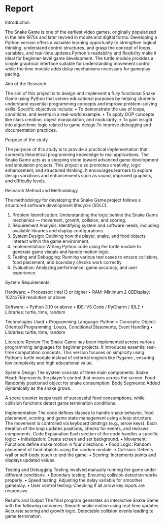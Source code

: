 # Report
Introduction

The Snake Game is one of the earliest video games, originally popularized in the late 1970s and later revived in mobile and digital forms. Developing a Python version offers a valuable learning opportunity to strengthen logical thinking, understand control structures, and grasp the concept of loops, variables, and real-time updates.Python's readability and flexibility make it ideal for beginner-level game development. The turtle module provides a simple graphical interface suitable for understanding movement control, while the time module adds delay mechanisms necessary for gameplay pacing.













 Aim of the Research

The aim of this project is to design and implement a fully functional Snake Game using Python that serves educational purposes by helping students understand essential programming concepts and improve problem-solving skills.
Specific objectives include:
•	To demonstrate the use of loops, conditions, and events in a real-world example.
•	To apply OOP concepts like class creation, object manipulation, and modularity.
•	To gain insight into algorithmic logic related to game design.To improve debugging and documentation practices.









Purpose of the study

The purpose of this study is to provide a practical implementation that connects theoretical programming knowledge to real applications. The Snake Game acts as a stepping stone toward advanced game development and simulation projects. This project also promotes creativity, logic enhancement, and structured thinking. It encourages learners to explore design variations and enhancements such as sound, improved graphics, and difficulty levels.

                 













  Research Method and Methodology 
 
The methodology for developing the Snake Game project follows a structured software development lifecycle (SDLC).
1. Problem Identification:
Understanding the logic behind the Snake Game mechanics — movement, growth, collision, and scoring.
2. Requirement Analysis:
Identifying system and software needs, including available libraries and display configurations.
3. System Design:
Outlining how the player, snake, and food objects interact within the game environment.
4. Implementation:
Writing Python code using the turtle module to generate game visuals and handle motion logic.
5. Testing and Debugging:
Running various test cases to ensure collisions, food placement, and boundary checks work correctly.
6. Evaluation:
Analyzing performance, game accuracy, and user experience. 




System Requirements:

Hardware: 
 •	Processor: Intel i3 or higher
 •	RAM: Minimum 2 GBDisplay: 1024x768 resolution or above

Software: 
 •	Python 3.10 or above
 •	IDE: VS Code / PyCharm / IDLE
 •	Libraries: turtle, time, random 

Technologies Used
 •	Programming Language: Python
 •	Concepts: Object-Oriented Programming, Loops, Conditional Statements, Event Handling
 •	Libraries: turtle, time, random

Literature Review
The Snake Game has been implemented across various programming languages for beginner projects. It introduces essential real-time computation concepts. This version focuses on simplicity using Python’s turtle module instead of external engines like Pygame , ensuring low complexity and high educational value.

System Design
The system consists of three main components:
 Snake Head: Represents the player’s control that moves across the screen.
 Food: Randomly positioned object for snake consumption.
 Body Segments: Added dynamically as the snake grows.

A score counter keeps track of successful food consumptions, while collision functions detect game termination conditions.

Implementation
The code defines classes to handle snake behavior, food placement, scoring, and game state management using a loop structure. The movement is controlled via keyboard bindings (e.g., arrow keys). Each iteration of the loop updates positions, checks for events, and redraws components.
Code Explanation
Each section of the code handles a specific logic:
 •	Initialization: Create screen and set background.
 •	Movement: Functions define snake motion in four directions.
 •	Food Logic: Random placement of food objects using the random module.
 •	Collision: Detects wall or self-body touch to end the game.
 •	Scoring: Increments points and displays updated values.

Testing and Debugging
Testing involved manually running the game under different conditions.
 •	Boundary testing: Ensuring collision detection works properly.
 •	Speed testing: Adjusting the delay variable for smoother gameplay.
 •	User control testing: Checking if all arrow key inputs are responsive.

Results and Output
The final program generates an interactive Snake Game with the following outcomes:
  Smooth snake motion using real-time updates.
  Accurate scoring and growth logic.
  Detectable collision events leading to game termination.


